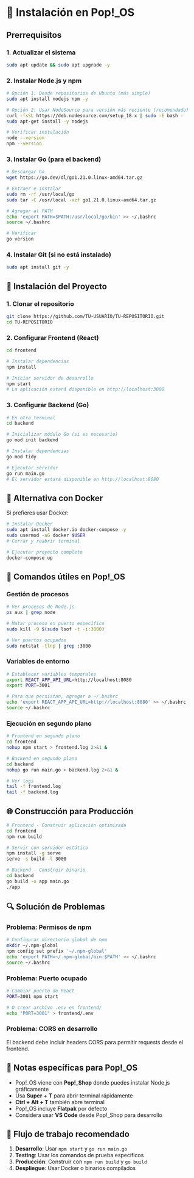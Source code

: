 # 🐧 Instalación en Pop!_OS

## Prerrequisitos

### 1. Actualizar el sistema
```bash
sudo apt update && sudo apt upgrade -y
```

### 2. Instalar Node.js y npm
```bash
# Opción 1: Desde repositorios de Ubuntu (más simple)
sudo apt install nodejs npm -y

# Opción 2: Usar NodeSource para versión más reciente (recomendado)
curl -fsSL https://deb.nodesource.com/setup_18.x | sudo -E bash -
sudo apt-get install -y nodejs

# Verificar instalación
node --version
npm --version
```

### 3. Instalar Go (para el backend)
```bash
# Descargar Go
wget https://go.dev/dl/go1.21.0.linux-amd64.tar.gz

# Extraer e instalar
sudo rm -rf /usr/local/go
sudo tar -C /usr/local -xzf go1.21.0.linux-amd64.tar.gz

# Agregar al PATH
echo 'export PATH=$PATH:/usr/local/go/bin' >> ~/.bashrc
source ~/.bashrc

# Verificar
go version
```

### 4. Instalar Git (si no está instalado)
```bash
sudo apt install git -y
```

## 🚀 Instalación del Proyecto

### 1. Clonar el repositorio
```bash
git clone https://github.com/TU-USUARIO/TU-REPOSITORIO.git
cd TU-REPOSITORIO
```

### 2. Configurar Frontend (React)
```bash
cd frontend

# Instalar dependencias
npm install

# Iniciar servidor de desarrollo
npm start
# La aplicación estará disponible en http://localhost:3000
```

### 3. Configurar Backend (Go)
```bash
# En otra terminal
cd backend

# Inicializar módulo Go (si es necesario)
go mod init backend

# Instalar dependencias
go mod tidy

# Ejecutar servidor
go run main.go
# El servidor estará disponible en http://localhost:8080
```

## 🐳 Alternativa con Docker

Si prefieres usar Docker:

```bash
# Instalar Docker
sudo apt install docker.io docker-compose -y
sudo usermod -aG docker $USER
# Cerrar y reabrir terminal

# Ejecutar proyecto completo
docker-compose up
```

## 🔧 Comandos útiles en Pop!_OS

### Gestión de procesos
```bash
# Ver procesos de Node.js
ps aux | grep node

# Matar proceso en puerto específico
sudo kill -9 $(sudo lsof -t -i:3000)

# Ver puertos ocupados
sudo netstat -tlnp | grep :3000
```

### Variables de entorno
```bash
# Establecer variables temporales
export REACT_APP_API_URL=http://localhost:8080
export PORT=3001

# Para que persistan, agregar a ~/.bashrc
echo 'export REACT_APP_API_URL=http://localhost:8080' >> ~/.bashrc
source ~/.bashrc
```

### Ejecución en segundo plano
```bash
# Frontend en segundo plano
cd frontend
nohup npm start > frontend.log 2>&1 &

# Backend en segundo plano  
cd backend
nohup go run main.go > backend.log 2>&1 &

# Ver logs
tail -f frontend.log
tail -f backend.log
```

## 🌐 Construcción para Producción

```bash
# Frontend - Construir aplicación optimizada
cd frontend
npm run build

# Servir con servidor estático
npm install -g serve
serve -s build -l 3000

# Backend - Construir binario
cd backend
go build -o app main.go
./app
```

## 🔍 Solución de Problemas

### Problema: Permisos de npm
```bash
# Configurar directorio global de npm
mkdir ~/.npm-global
npm config set prefix '~/.npm-global'
echo 'export PATH=~/.npm-global/bin:$PATH' >> ~/.bashrc
source ~/.bashrc
```

### Problema: Puerto ocupado
```bash
# Cambiar puerto de React
PORT=3001 npm start

# O crear archivo .env en frontend/
echo "PORT=3001" > frontend/.env
```

### Problema: CORS en desarrollo
El backend debe incluir headers CORS para permitir requests desde el frontend.

## 📝 Notas específicas para Pop!_OS

- Pop!_OS viene con **Pop!_Shop** donde puedes instalar Node.js gráficamente
- Usa **Super** + **T** para abrir terminal rápidamente
- **Ctrl + Alt + T** también abre terminal
- Pop!_OS incluye **Flatpak** por defecto
- Considera usar **VS Code** desde Pop!_Shop para desarrollo

## 🎯 Flujo de trabajo recomendado

1. **Desarrollo**: Usar `npm start` y `go run main.go`
2. **Testing**: Usar los comandos de prueba específicos
3. **Producción**: Construir con `npm run build` y `go build`
4. **Despliegue**: Usar Docker o binarios compilados

